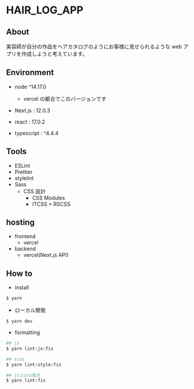 # HAIR_LOG_APP

## About

美容師が自分の作品をヘアカタログのようにお客様に見せられるような web アプリを作成しようと考えています。

## Environment

- node ^14.17.0

  - vercel の都合でこのバージョンです

- Next.js : 12.0.3
- react : 17.0.2
- typescript : ^4.4.4

## Tools

- ESLint
- Prettier
- stylelint
- Sass
  - CSS 設計
    - CSS Modules
    - ITCSS × RSCSS

## hosting

- frontend
  - vercel
- backend
  - vercel(Next.js API)

## How to

- install

```bash
$ yarn
```

- ローカル開発

```bash
$ yarn dev
```

- formatting

```bash
## js
$ yarn lint:js:fix

## scss
$ yarn lint:style:fix

## jsとcss両方
$ yarn lint:fix
```
